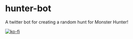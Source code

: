# hunter-bot
 A twitter bot for creating a random hunt for Monster Hunter!

[![ko-fi](https://ko-fi.com/img/githubbutton_sm.svg)](https://ko-fi.com/I2I65IWZG)